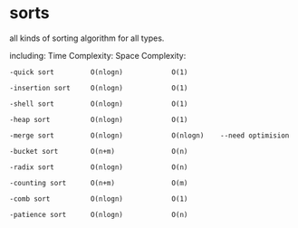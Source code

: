 # sorts
 all kinds of sorting algorithm for all types.

 including:				Time Complexity:	Space Complexity:
 
 	-quick sort			O(nlogn)			O(1)
 	
 	-insertion sort		O(nlogn)			O(1)
 	
 	-shell sort			O(nlogn)			O(1)
 	
 	-heap sort			O(nlogn)			O(1)
 	
	-merge sort 		O(nlogn)			O(nlogn)	--need optimision

 	-bucket sort		O(n+m)				O(n)
 	
 	-radix sort			O(nlogn)			O(n)
 	
 	-counting sort		O(n+m)				O(m)
 	
 	-comb sort			O(nlogn)			O(1)

	-patience sort		O(nlogn)			O(n)